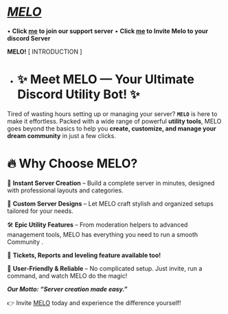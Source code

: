 # [_MELO_](https://discord.com/oauth2/authorize?client_id=1363408844264444094&scope=bot%20applications.commands&permissions=2080894071)

• **Click [me](https://discord.gg/wCet52b9WY) to join our support server**
• **Click [me](https://discord.com/oauth2/authorize?client_id=1363408844264444094&scope=bot%20applications.commands&permissions=2080894071) to Invite Melo to your discord Server**

**MELO!** [ INTRODUCTION ]
- # ✨ Meet MELO — Your Ultimate Discord Utility Bot! ✨

Tired of wasting hours setting up or managing your server? **`MELO`** is here to make it effortless. Packed with a wide range of powerful **utility tools**, MELO goes beyond the basics to help you **create, customize, and manage your dream community** in just a few clicks.

# 🔥 Why Choose MELO?

🚀 **Instant Server Creation** – Build a complete server in minutes, designed with professional layouts and categories.

🎨 **Custom Server Designs** – Let MELO craft stylish and organized setups tailored for your needs.

🛠 **Epic Utility Features** – From moderation helpers to advanced management tools, MELO has everything you need to run a smooth Community .

🧢 **Tickets, Reports and leveling feature available too!**

🌟 **User-Friendly & Reliable** – No complicated setup. Just invite, run a command, and watch MELO do the magic!


***Our Motto: “Server creation made easy.”***

👉 Invite [MELO](https://discord.com/oauth2/authorize?client_id=1363408844264444094&scope=bot%20applications.commands&permissions=2080894071) today and experience the difference yourself!
